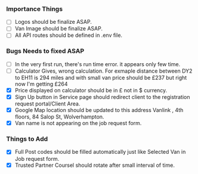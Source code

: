 ### Importance Things

- [ ] Logos should be finalize ASAP.
- [ ] Van Image should be finalize ASAP.
- [ ] All API routes should be defined in .env file.

### Bugs Needs to fixed ASAP

- [ ] In the very first run, there's run time error. it appears only few time.
- [ ] Calculator Gives, wrong calculation. For exmaple distance between DY2 to EH11 is 294 miles and with small van price should be £237 but right now I'm getting £264
- [x] Price displayed on calculator should be in £ not in \$ currency.
- [x] Sign Up button in Service page should redirect client to the registration request portal/Client Area.
- [x] Google Map location should be updated to this address Vanlink , 4th floors, 84 Salop St, Wolverhampton.
- [x] Van name is not appearing on the job request form.

### Things to Add

- [x] Full Post codes should be filled automatically just like Selected Van in Job request form.
- [x] Trusted Partner Coursel should rotate after small interval of time.
